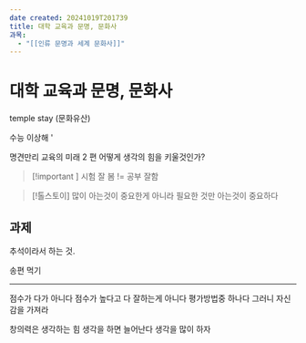 ```yaml
---
date created: 20241019T201739
title: 대학 교육과 문명, 문화사
과목:
  - "[[인류 문명과 세계 문화사]]"
---
```


# 대학 교육과 문명, 문화사

temple stay (문화유산)

수능 이상해 '

명견만리 교육의 미래 2 편 어떻게 생각의 힘을 키울것인가?

> [!important ]
> 시험 잘 봄 != 공부 잘함

> [!톨스토이]
> 많이 아는것이 중요한게 아니라 필요한 것만 아는것이 중요하다

## 과제

추석이라서 하는 것.

송편 먹기

---

점수가 다가 아니다
점수가 높다고 다 잘하는게 아니다
평가방법중 하나다
그러니 자신감을 가져라

창의력은 생각하는 힘
생각을 하면 늘어난다
생각을 많이 하자
